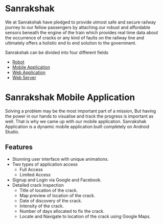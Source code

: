 # Sanrakshak

We at Sanrakshak have pledged to provide utmost safe and secure railway journey to our fellow passengers by attaching our robust and affordable sensors beneath the engine of the train which provides real time data about the occurrence of cracks or any kind of faults on the railway line and ultimately offers a holistic end to end solution to the government.

Sanrakshak can be divided into four different fields
- [Robot](https://github.com/someoneme/Sanrakshak-Robot)
- [Mobile Application](https://github.com/ItzzRitik/Sanrakshak-Application)
- [Web Application](https://github.com/ItzzRitik/Sanrakshak-Web)
- [Web Server](https://github.com/ItzzRitik/Sanrakshak-Backend)

# Sanrakshak Mobile Application
Solving a problem may be the most important part of a mission, But having the power in our hands to visualise and track the progress is important as well. That is why we came up with our mobile application. Sanrakshak Application is a dynamic mobile application built completely on Android Studio.

## Features
+ Stunning user interface with unique animations.
+ Two types of application access
  - Full Access
  - Limited Access
+ Signup and Login via Google and Facebook.
+ Detailed crack inspection
  - Title of location of the crack.
  - Map preview of location of the crack.
  - Date of discovery of the crack.
  - Intensity of the crack.
  - Number of days allocated to fix the crack.
  - Locate and Navigate to location of the crack using Google Maps.




